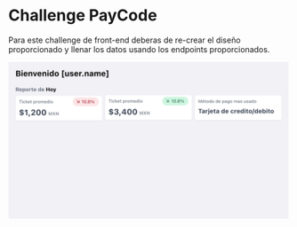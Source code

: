 # Challenge PayCode
Para este challenge de front-end deberas de re-crear el diseño proporcionado y llenar los datos usando los endpoints proporcionados.

![design screenshot](./design.png)